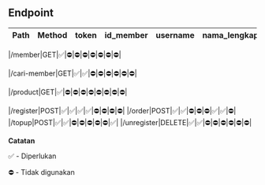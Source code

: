 ## Endpoint

|Path|Method|token|id_member|username|nama_lengkap|id_product|data_product|saldo|
|--|--|--|--|--|--|--|--|--|

|/member|GET|✅|⛔️|⛔️|⛔️|⛔️|⛔️|⛔️|⛔️|

|/cari-member|GET|✅|✅|⛔️|⛔️|⛔️|⛔️|⛔️|⛔️|

|/product|GET|✅|⛔️|⛔️|⛔️|⛔️|⛔️|⛔️|⛔️|⛔️|

|/register|POST|✅|✅|✅|✅|⛔️|⛔️|⛔️|⛔️|
|/order|POST|✅|✅|⛔️|⛔️|⛔️|✅|✅|⛔️|
|/topup|POST|✅|✅|⛔️|⛔️|⛔️|⛔️|⛔️|✅|
|/unregister|DELETE|✅|✅|️⛔️|⛔️|⛔️|⛔️|⛔️|⛔️|


**Catatan**

✅ - Diperlukan

⛔️ - Tidak digunakan

```
